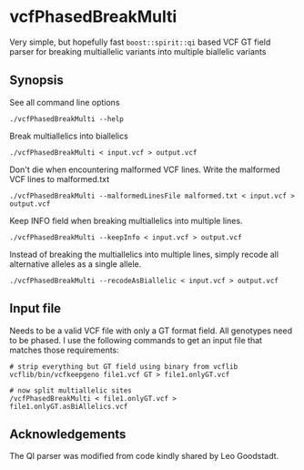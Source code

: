 vcfPhasedBreakMulti
===================

Very simple, but hopefully fast <code>boost::spirit::qi</code> based VCF GT field parser for breaking multiallelic variants into multiple biallelic variants


Synopsis
--------

See all command line options

    ./vcfPhasedBreakMulti --help

Break multiallelics into biallelics

    ./vcfPhasedBreakMulti < input.vcf > output.vcf

Don't die when encountering malformed VCF lines.  Write the malformed
VCF lines to malformed.txt

    ./vcfPhasedBreakMulti --malformedLinesFile malformed.txt < input.vcf >
    output.vcf

Keep INFO field when breaking multiallelics into multiple lines.

    ./vcfPhasedBreakMulti --keepInfo < input.vcf > output.vcf

Instead of breaking the multiallelics into multiple lines, simply
recode all alternative alleles as a single allele.

    ./vcfPhasedBreakMulti --recodeAsBiallelic < input.vcf > output.vcf

Input file
----------

Needs to be a valid VCF file with only a GT format field.  All genotypes need to be phased.  I use the following commands to get an input file that matches those requirements:

```
# strip everything but GT field using binary from vcflib
vcflib/bin/vcfkeepgeno file1.vcf GT > file1.onlyGT.vcf

# now split multiallelic sites
/vcfPhasedBreakMulti < file1.onlyGT.vcf > file1.onlyGT.asBiAllelics.vcf
```

Acknowledgements
----------------

The QI parser was modified from code kindly shared by Leo Goodstadt.
